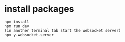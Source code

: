 # install packages
```
npm install
npm run dev
(in another terminal tab start the websocket server)
npx y-websocket-server
```
